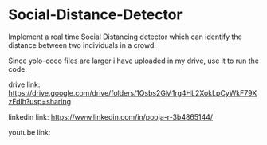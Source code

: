 # Social-Distance-Detector
Implement a real time Social Distancing detector which can identify the distance between two individuals in a crowd. 

Since yolo-coco files are larger i have uploaded in my drive, use it to run the code:

drive link: https://drive.google.com/drive/folders/1Qsbs2GM1rg4HL2XokLpCyWkF79XzFdlh?usp=sharing

linkedin link: https://www.linkedin.com/in/pooja-r-3b4865144/

youtube link: 
